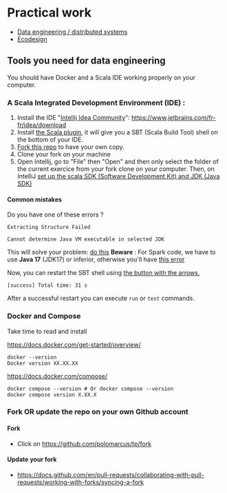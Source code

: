 # Practical work 
* [Data engineering / distributed systems](https://github.com/polomarcus/tp/tree/main/data-engineering)
* [Ecodesign](https://github.com/polomarcus/tp/tree/main/ecodesign)

## Tools you need for data engineering
You should have Docker and a Scala IDE working properly on your computer.

### A Scala Integrated Development Environment (IDE) :
1. Install the IDE "[Intellij Idea Community](https://www.jetbrains.com/fr-fr/idea/download)": https://www.jetbrains.com/fr-fr/idea/download
2. Install [the Scala plugin](https://www.jetbrains.com/help/idea/run-for-the-first-time.html#additional_plugins), it will give you a SBT (Scala Build Tool) shell on the bottom of your IDE. 
3. [Fork this repo](https://docs.github.com/fr/pull-requests/collaborating-with-pull-requests/working-with-forks/fork-a-repo) to have your own copy.
4. Clone your fork on your machine
5. Open Intellij, go to "File" then "Open" and then only select the folder of the current exercice from your fork clone on your computer. Then, on IntelliJ [set up the scala SDK (Software Development Kit) and JDK (Java SDK)](https://www.jetbrains.com/help/idea/sdk.html)

#### Common mistakes
Do you have one of these errors ?
```
Extracting Structure Failed
```

```
Cannot determine Java VM executable in selected JDK
```

This will solve your problem: [do this](https://www.jetbrains.com/help/idea/sdk.html#add_global_sdk)
**Beware** : For Spark code, we have to use **Java 17** (JDK17) or inferior, otherwise you'll have [this error](https://stackoverflow.com/a/73349341/3535853)

Now, you can restart the SBT shell using [the button with the arrows.](https://www.jetbrains.com/help/idea/sbt-support.html#sbt_structure)
```
[success] Total time: 31 s
```
After a successful restart you can execute `run` or `test` commands.

### Docker and Compose
Take time to read and install

https://docs.docker.com/get-started/overview/
```
docker --version
Docker version XX.XX.XX
```

https://docs.docker.com/compose/
```
docker compose --version # Or docker compose --version
docker compose version X.XX.X
```

### Fork OR update the repo on your own Github account
#### Fork 
* Click on https://github.com/polomarcus/tp/fork

#### Update your fork
* https://docs.github.com/en/pull-requests/collaborating-with-pull-requests/working-with-forks/syncing-a-fork
